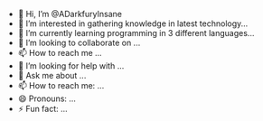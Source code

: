 - 👋 Hi, I’m @ADarkfuryInsane
- 👀 I’m interested in gathering knowledge in latest technology...
- 🌱 I’m currently learning programming in 3 different languages...
- 💞️ I’m looking to collaborate on ...
- 📫 How to reach me ...
- 🤔 I’m looking for help with ...
- 💬 Ask me about ...
- 📫 How to reach me: ...
- 😄 Pronouns: ...
- ⚡ Fun fact: ...
<!---
ADarkfuryInsane/ADarkfuryInsane is a ✨ special ✨ repository because its `README.md` (this file) appears on your GitHub profile.
You can click the Preview link to take a look at your changes.
--->
